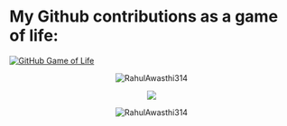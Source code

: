 # My Github contributions as a game of life:
[![GitHub Game of Life](https://github4life.herokuapp.com/RahulAwasthi314.gif?z=6)](https://github4life.herokuapp.com/RahulAwasthi314?tab=overview&from=2021-07-01&to=2021-07-06)
<p align="center">
<img src="https://github-readme-stats.vercel.app/api?username=RahulAwasthi314&show_icons=true&theme=dark" alt="RahulAwasthi314" />
</p>
<p align="center">
<img src="https://github-readme-streak-stats.herokuapp.com/?user=rahulawasthi314&theme=dark"  />
</p>
<p align="center">
<img src="https://github-readme-stats.vercel.app/api/top-langs/?username=RahulAwasthi314&theme=dark&layout=compact" alt="RahulAwasthi314" />
</p>
